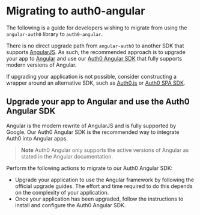 # Migrating to auth0-angular

The following is a guide for developers wishing to migrate from using the `angular-auth0` library to `auth0-angular`.

There is no direct upgrade path from `angular-auth0` to another SDK that supports [AngularJS](http://angularjs.org/). As such, the recommended approach is to upgrade your app to [Angular](https://angular.io/) and use our [Auth0 Angular SDK](https://github.com/auth0/auth0-angular) that fully supports modern versions of Angular.

If upgrading your application is not possible, consider constructing a wrapper around an alternative SDK, such as [Auth0.js](https://github.com/auth0/auth0.js) or [Auth0 SPA SDK](https://github.com/auth0/auth0-spa-js).

## Upgrade your app to Angular and use the Auth0 Angular SDK

Angular is the modern rewrite of AngularJS and is fully supported by Google. Our Auth0 Angular SDK is the recommended way to integrate Auth0 into Angular apps.

> **Note**
> Auth0 Angular only supports the active versions of Angular as stated in the Angular documentation.

Perform the following actions to migrate to our Auth0 Angular SDK:

- Upgrade your application to use the Angular framework by following the official upgrade guides. The effort and time required to do this depends on the complexity of your application.
- Once your application has been upgraded, follow the instructions to install and configure the Auth0 Angular SDK.
